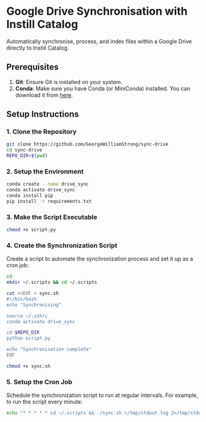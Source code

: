 # Google Drive Synchronisation with Instill Catalog

Automatically synchronise, process, and index files within a Google Drive directly to Instill Catalog.

## Prerequisites

1. **Git**: Ensure Git is installed on your system.
2. **Conda**: Make sure you have Conda (or MiniConda) installed. You can download it from [here](https://docs.conda.io/projects/conda/en/latest/user-guide/install/index.html).

## Setup Instructions

### 1. Clone the Repository

```bash
git clone https://github.com/GeorgeWilliamStrong/sync-drive
cd sync-drive
REPO_DIR=$(pwd)
```

### 2. Setup the Environment

```bash
conda create --name drive_sync
conda activate drive_sync
conda install pip
pip install -r requirements.txt
```

### 3. Make the Script Executable

```bash
chmod +x script.py
```

### 4. Create the Synchronization Script

Create a script to automate the synchronization process and set it up as a cron job:

```bash
cd
mkdir ~/.scripts && cd ~/.scripts

cat <<EOF > sync.sh
#!/bin/bash
echo "Synchronising"

source ~/.zshrc
conda activate drive_sync

cd $REPO_DIR
python script.py

echo "Synchronisation complete"
EOF

chmod +x sync.sh
```

### 5. Setup the Cron Job

Schedule the synchronization script to run at regular intervals. For example, to run the script every minute:

```bash
echo "* * * * * cd ~/.scripts && ./sync.sh >/tmp/stdout.log 2>/tmp/stderr.log" | crontab -
```
